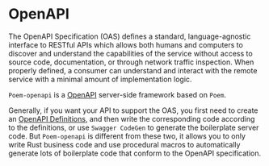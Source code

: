 # OpenAPI

The OpenAPI Specification (OAS) defines a standard, language-agnostic interface to RESTful APIs which allows both humans 
and computers to discover and understand the capabilities of the service without access to source code, documentation, or 
through network traffic inspection. When properly defined, a consumer can understand and interact with the remote service 
with a minimal amount of implementation logic.

`Poem-openapi` is a [OpenAPI](https://swagger.io/specification/) server-side framework based on `Poem`.

Generally, if you want your API to support the OAS, you first need to create an [OpenAPI Definitions](https://swagger.io/specification/), 
and then write the corresponding code according to the definitions, or use `Swagger CodeGen` to generate the boilerplate 
server code. But `Poem-openapi` is different from these two, it allows you to only write Rust business code and use 
procedural macros to automatically generate lots of boilerplate code that conform to the OpenAPI specification.
